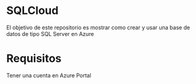 # SQLCloud
El objetivo de este repositorio es mostrar como crear y usar una base de datos de tipo SQL Server en Azure

# Requisitos
Tener una cuenta en Azure Portal

